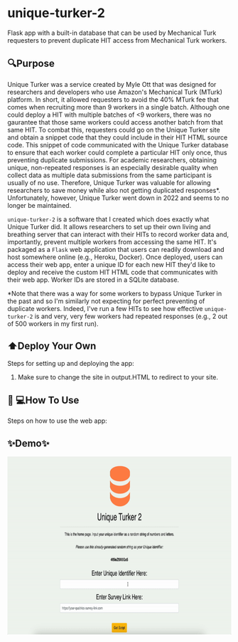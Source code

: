 # unique-turker-2

Flask app with a built-in database that can be used by Mechanical Turk requesters to prevent duplicate HIT access from Mechanical Turk workers.

## 🔍Purpose

Unique Turker was a service created by Myle Ott that was designed for researchers and developers who use Amazon's Mechanical Turk (MTurk) platform. In short, it allowed requesters to avoid the 40% MTurk fee that comes when recruiting more than 9 workers in a single batch. Although one could deploy a HIT with multiple batches of <9 workers, there was no gaurantee that those same workers could access another batch from that same HIT. To combat this, requesters could go on the Unique Turker site and obtain a snippet code that they could include in their HIT HTML source code. This snippet of code communicated with the Unique Turker database to ensure that each worker could complete a particular HIT only once, thus preventing duplicate submissions. For academic researchers, obtaining unique, non-repeated responses is an especially desirable quality when collect data as multiple data submissions from the same participant is usually of no use. Therefore, Unique Turker was valuable for allowing researchers to save money while also not getting duplicated responses\*. Unfortunately, however, Unique Turker went down in 2022 and seems to no longer be maintained.

`unique-turker-2` is a software that I created which does exactly what Unique Turker did. It allows researchers to set up their own living and breathing server that can interact with their HITs to record worker data and, importantly, prevent multiple workers from accessing the same HIT. It's packaged as a `Flask` web application that users can readily download and host somewhere online (e.g., Heroku, Docker). Once deployed, users can access their web app, enter a unique ID for each new HIT they'd like to deploy and receive the custom HIT HTML code that communicates with their web app. Worker IDs are stored in a SQLite database.

\*Note that there was a way for some workers to bypass Unique Turker in the past and so I'm similarly not expecting for perfect preventing of duplicate workers. Indeed, I've run a few HITs to see how effective `unique-turker-2` is and very, very few workers had repeated responses (e.g., 2 out of 500 workers in my first run).

## ⬆️Deploy Your Own

Steps for setting up and deploying the app:

1. Make sure to change the site in output.HTML to redirect to your site.

## 👨 💻How To Use

Steps on how to use the web app:

## ✨Demo✨

<img src="demo.gif" width="700" height="400" alt="Demo GIF">
